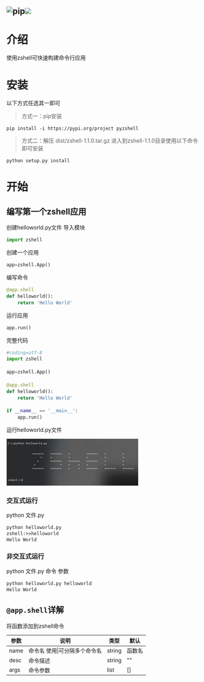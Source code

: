 ![pip](https://img.shields.io/badge/zshell-1.1.0-blue)![](https://img.shields.io/badge/license-MIT-000000.svg)
----------------
# 介绍
使用zshell可快速构建命令行应用


# 安装
以下方式任选其一即可
> 方式一：pip安装
```shell
pip install -i https://pypi.org/project pyzshell
```
> 方式二：解压 dist/zshell-1.1.0.tar.gz 进入到zshell-1.1.0目录使用以下命令即可安装
```shell
python setup.py install
```

# 开始
## 编写第一个zshell应用
创建helloworld.py文件
导入模块
```python
import zshell

```
创建一个应用
```python
app=zshell.App()
```
编写命令
```python
@app.shell
def helloworld():
    return 'Hello World'
```
运行应用
```python
app.run()
```
完整代码
```python
#coding=utf-8
import zshell

app=zshell.App()

@app.shell
def helloworld():
    return 'Hello World'
    
if __name__ == '__main__':
    app.run()
```

运行helloworld.py文件

![图1](https://raw.githubusercontent.com/cedar12/zshell/master/example-images/helloworld-1.jpg)

### 交互式运行
python 文件.py
```shell
python helloworld.py
zshell:>>helloworld
Hello World
```
### 非交互式运行
python 文件.py 命令 参数
```shell
python helloworld.py helloworld
Hello World
```

## `@app.shell`详解
将函数添加到zshell命令

| 参数 | 说明   | 类型  | 默认 |
|--	 |--	 |--   |--   |
| name | 命令名 使用\|可分隔多个命令名 | string  | 函数名 |
| desc | 命令描述 | string | ""    |
| args | 命令参数 | list | []    |




